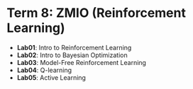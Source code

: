 # Term 8: ZMIO (Reinforcement Learning)

- **Lab01**: Intro to Reinforcement Learning
- **Lab02**: Intro to Bayesian Optimization
- **Lab03**: Model-Free Reinforcement Learning
- **Lab04**: Q-learning
- **Lab05**: Active Learning
